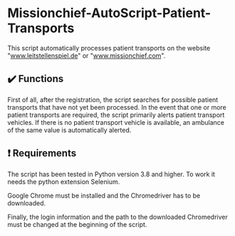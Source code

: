 # Missionchief-AutoScript-Patient-Transports
This script automatically processes patient transports on the website "www.leitstellenspiel.de" or "www.missionchief.com".

## :heavy_check_mark: Functions
First of all, after the registration, the script searches for possible patient transports that have not yet been processed.
In the event that one or more patient transports are required, the script primarily alerts patient transport vehicles.
If there is no patient transport vehicle is available, an ambulance of the same value is automatically alerted.

## :heavy_exclamation_mark: Requirements
The script has been tested in Python version 3.8 and higher.
To work it needs the python extension Selenium.

Google Chrome must be installed and the Chromedriver has to be downloaded.

Finally, the login information and the path to the downloaded Chromedriver must be changed at the beginning of the script.
